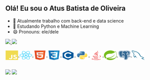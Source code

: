 ## Olá! Eu sou o Atus Batista de Oliveira

- 🔭 Atualmente trabalho com back-end e data science
- 🌱 Estudando Python e Machine Learning
- 😄 Pronouns: ele/dele

<div>
  <a href="https://github.com/atusoliverss">
  <img height="180em" src="https://github-readme-stats.vercel.app/api?username=atusoliverss&show_icons=true&theme=dracula&include_all_commits=true&count_private=true"/>
  <img height="180em" src="https://github-readme-stats.vercel.app/api/top-langs/?username=atusoliverss&layout=compact&langs_count=16&theme=dracula"/>
</div>

<div style="display: inline_block"><br>
  <img align="center" alt="atus-Js" height="30" width="40" src="https://raw.githubusercontent.com/devicons/devicon/master/icons/javascript/javascript-plain.svg">
  <img align="center" alt="Rafa-React" height="30" width="40" src="https://raw.githubusercontent.com/devicons/devicon/master/icons/react/react-original.svg">
  <img align="center" alt="atus-HTML" height="30" width="40" src="https://raw.githubusercontent.com/devicons/devicon/master/icons/html5/html5-original.svg">
  <img align="center" alt="atus-CSS" height="30" width="40" src="https://raw.githubusercontent.com/devicons/devicon/master/icons/css3/css3-original.svg">
  <img align="center" alt="atus-c" height="30" width="40" src="https://github.com/devicons/devicon/blob/master/icons/c/c-plain.svg">
  <img align="center" alt="atus-Python" height="30" width="40" src="https://raw.githubusercontent.com/devicons/devicon/master/icons/python/python-original.svg">
  <img align="center" alt="atus-Java" height="30" width="40" src="https://github.com/devicons/devicon/blob/master/icons/java/java-plain.svg">
  <img align="center" alt="atus-Spring" height="30" width="40" src="https://github.com/devicons/devicon/blob/master/icons/spring/spring-original.svg">
  <img align="center" alt="atus-PostgreSql" height="30" width="40" src="https://github.com/devicons/devicon/blob/master/icons/postgresql/postgresql-plain.svg">
  <img align="center" alt="atus-MySql" height="30" width="40" src="https://github.com/devicons/devicon/blob/master/icons/mysql/mysql-original.svg">
  
##

<div> 
  <a href="https://instagram.com/atusoliverss" target="_blank"><img src="https://img.shields.io/badge/-Instagram-%23E4405F?style=for-the-badge&logo=instagram&logoColor=white" target="_blank"></a>
  <a href="https://www.linkedin.com/in/atus-batista-b8186627a/" target="_blank"><img src="https://img.shields.io/badge/-LinkedIn-%230077B5?style=for-the-badge&logo=linkedin&logoColor=white" target="_blank"></a> 
</div>
